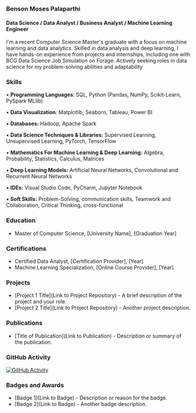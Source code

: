 ###  Benson Moses Palaparthi
#### Data Science / Data Analyst / Business Analyst / Machine Learning Engineer
I'm a recent Computer Science Master's graduate with a focus on machine learning and data analytics. Skilled in data analysis and deep learning, I have hands-on experience from projects and internships, including one with BCG Data Science Job Simulation on Forage. Actively seeking roles in data science for my problem-solving abilities and adaptability

### Skills
• **Programming Languages**: SQL, Python (Pandas, NumPy, Scikit-Learn, PySpark MLlib)

• **Data Visualization**: Matplotlib, Seaborn, Tableau, Power BI

• **Databases:** Hadoop, Apache Spark

• **Data Science Techniques & Libraries:** Supervised Learning, Unsupervised Learning, PyTorch, TensorFlow

• **Mathematics For Machine Learning & Deep Learning:** Algebra, Probability, Statistics, Calculus, Matrices

• **Deep Learning Models:** Artificial Neural Networks, Convolutional and Recurrent Neural Networks

• **IDEs:** Visual Studio Code, PyCharm, Jupyter Notebook

• **Soft Skills:** Problem-Solving, communication skills, Teamwork and Collaboration, Critical Thinking, cross-functional

### Education
- Master of Computer Science, [University Name], [Graduation Year]

### Certifications
- Certified Data Analyst, [Certification Provider], [Year]
- Machine Learning Specialization, [Online Course Provider], [Year]

### Projects
- [Project 1 Title](Link to Project Repository) - A brief description of the project and your role.
- [Project 2 Title](Link to Project Repository) - Another project description.

### Publications
- [Title of Publication](Link to Publication) - Description or summary of the publication.

### GitHub Activity
[![GitHub Activity](https://github.com/BensonMosesPalaparthi/BensonMosesPalaparthi/actions/workflows/github-activity.yml/badge.svg)](https://github.com/BensonMosesPalaparthi/BensonMosesPalaparthi/actions)

### Badges and Awards
- [Badge 1](Link to Badge) - Description or reason for the badge.
- [Badge 2](Link to Badge) - Another badge description.



